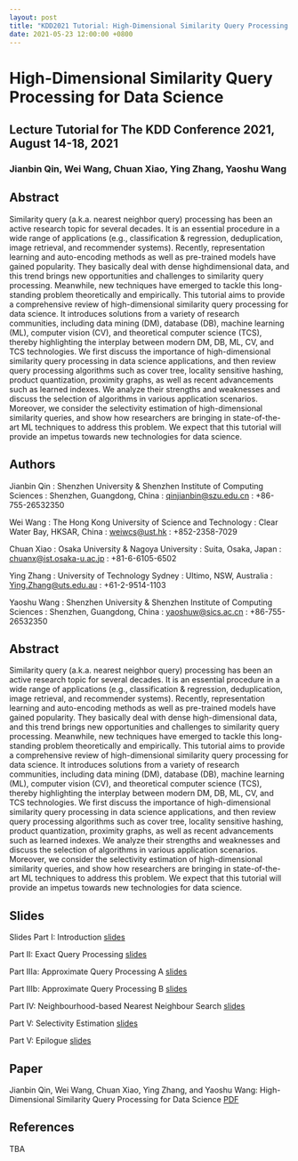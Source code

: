 ```yaml
---
layout: post
title: "KDD2021 Tutorial: High-Dimensional Similarity Query Processing for Data Science"
date: 2021-05-23 12:00:00 +0800
---
```


<style>
    dl>dt {
        font-size: 1.25em;
        font-weight: bold;
    }
    dl>dt:not(:first-child){
        margin-top: .5em;
    }
</style>

# High-Dimensional Similarity Query Processing for Data Science
## Lecture Tutorial for The KDD Conference 2021, August 14-18, 2021
### Jianbin Qin, Wei Wang, Chuan Xiao, Ying Zhang, Yaoshu Wang

## Abstract 

Similarity query (a.k.a. nearest neighbor query) processing has been an active research topic for several decades. It is an essential procedure in a wide range of applications (e.g., classification & regression, deduplication, image retrieval, and recommender systems). Recently, representation learning and auto-encoding methods as well as pre-trained models have gained popularity. They basically deal with dense highdimensional data, and this trend brings new opportunities and challenges to similarity query processing. Meanwhile, new techniques have emerged to tackle this long-standing problem theoretically and empirically. This tutorial aims to provide a comprehensive review of high-dimensional similarity query processing for data science. It introduces solutions from a variety of research communities, including data mining (DM), database (DB), machine learning (ML), computer vision (CV), and theoretical computer science (TCS), thereby highlighting the interplay between modern DM, DB, ML, CV, and TCS technologies. We first discuss the importance of high-dimensional similarity query processing in data science applications, and then review query processing algorithms such as cover tree, locality sensitive hashing, product quantization, proximity graphs, as well as recent advancements such as learned indexes. We analyze their strengths and weaknesses and discuss the selection of algorithms in various application scenarios. Moreover, we consider the selectivity estimation of high-dimensional similarity queries, and show how researchers are bringing in state-of-the-art ML techniques to address this problem. We expect that this tutorial will provide an impetus towards new technologies for data science.



## Authors

Jianbin Qin
: Shenzhen University & Shenzhen Institute of Computing Sciences
: Shenzhen, Guangdong, China
: qinjianbin@szu.edu.cn
: +86-755-26532350

Wei Wang
: The Hong Kong University of Science and Technology
: Clear Water Bay, HKSAR, China
: weiwcs@ust.hk
: +852-2358-7029

Chuan Xiao
: Osaka University & Nagoya University
: Suita, Osaka, Japan
: chuanx@ist.osaka-u.ac.jp
: +81-6-6105-6502

Ying Zhang
: University of Technology Sydney
: Ultimo, NSW, Australia
: Ying.Zhang@uts.edu.au
: +61-2-9514-1103

Yaoshu Wang
: Shenzhen University & Shenzhen Institute of Computing Sciences
: Shenzhen, Guangdong, China
: yaoshuw@sics.ac.cn
: +86-755-26532350

## Abstract

Similarity query (a.k.a. nearest neighbor query) processing
has been an active research topic for several decades. It is an
essential procedure in a wide range of applications (e.g., 
classification & regression, deduplication, image retrieval, and
recommender systems). Recently, representation learning
and auto-encoding methods as well as pre-trained models
have gained popularity. They basically deal with dense 
high-dimensional data, and this trend brings new opportunities
and challenges to similarity query processing. Meanwhile,
new techniques have emerged to tackle this long-standing
problem theoretically and empirically.
This tutorial aims to provide a comprehensive review of
high-dimensional similarity query processing for data science. 
It introduces solutions from a variety of research communities, 
including data mining (DM), database (DB), machine learning (ML), 
computer vision (CV), and theoretical
computer science (TCS), thereby highlighting the interplay
between modern DM, DB, ML, CV, and TCS technologies. We
first discuss the importance of high-dimensional similarity
query processing in data science applications, and then review 
query processing algorithms such as cover tree, locality
sensitive hashing, product quantization, proximity graphs,
as well as recent advancements such as learned indexes. We
analyze their strengths and weaknesses and discuss the selection 
of algorithms in various application scenarios. Moreover,
we consider the selectivity estimation of high-dimensional
similarity queries, and show how researchers are bringing
in state-of-the-art ML techniques to address this problem.
We expect that this tutorial will provide an impetus towards
new technologies for data science.

## Slides

Slides
Part I: Introduction [slides](/assets/KDD21-tutorial-1-intro-wang.pdf)

Part II: Exact Query Processing [slides](/assets/KDD21-tutorial-2-exact-qin.pdf)

Part IIIa: Approximate Query Processing A [slides](/assets/KDD21-tutorial-3a-ANN-wang.pdf)

Part IIIb: Approximate Query Processing B [slides](/assets/KDD21-tutorial-3b-ANN-wang.pdf)

Part IV: Neighbourhood-based Nearest Neighbour Search [slides](/assets/KDD21-tutorial-4-knn-graph-zhang.pdf)

Part V: Selectivity Estimation [slides](/assets/KDD21-tutorial-5-selectivity-xiao.pdf)

Part V: Epilogue [slides](/assets/KDD21-tutorial-6-epilogue-wang.pdf)


## Paper

Jianbin Qin, Wei Wang, Chuan Xiao, Ying Zhang, and Yaoshu Wang: High-Dimensional Similarity Query Processing for Data Science [PDF](/assets/KDD_2021_Tutorial.pdf)



## References
TBA




